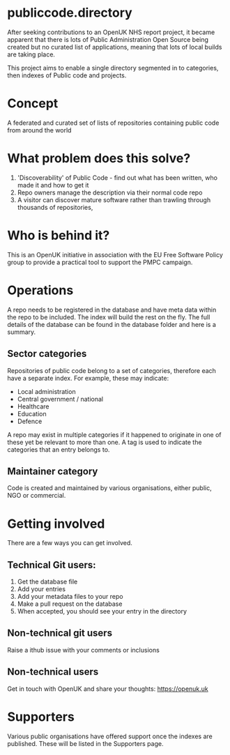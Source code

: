 # publiccode.directory

After seeking contributions to an OpenUK NHS report project, it became apparent that there is lots of Public Administration Open Source being created but no curated list of applications, meaning that lots of local builds are taking place.

This project aims to enable a single directory segmented in to categories, then indexes of Public code and projects. 

# Concept

A federated and curated set of lists of repositories containing public code from around the world

# What problem does this solve?

1. 'Discoverability' of Public Code - find out what has been written, who made it and how to get it
2. Repo owners manage the description via their normal code repo
3. A visitor can discover mature software rather than trawling through thousands of repositories, 

# Who is behind it?

This is an OpenUK initiative in association with the EU Free Software Policy group to provide a practical tool to support the PMPC campaign.

# Operations
A repo needs to be registered in the database and have meta data within the repo to be included. The index will build the rest on the fly.
The full details of the database can be found in the database folder and here is a summary.

## Sector categories
Repositories of public code belong to a set of categories, therefore each have a separate index. For example, these may indicate:

- Local administration
- Central government / national
- Healthcare
- Education
- Defence

A repo may exist in multiple categories if it happened to originate in one of these yet be relevant to more than one.
A tag is used to indicate the categories that an entry belongs to.

## Maintainer category
Code is created and maintained by various organisations, either public, NGO or commercial.

# Getting involved
There are a few ways you can get involved.

## Technical Git users:
1. Get the database file
1. Add your entries
1. Add your metadata files to your repo
1. Make a pull request on the database
1. When accepted, you should see your entry in the directory

## Non-technical git users
Raise a ithub issue with your comments or inclusions

## Non-technical users
Get in touch with OpenUK and share your thoughts: https://openuk.uk

# Supporters
Various public organisations have offered support once the indexes are published. These will be listed in the Supporters page.


